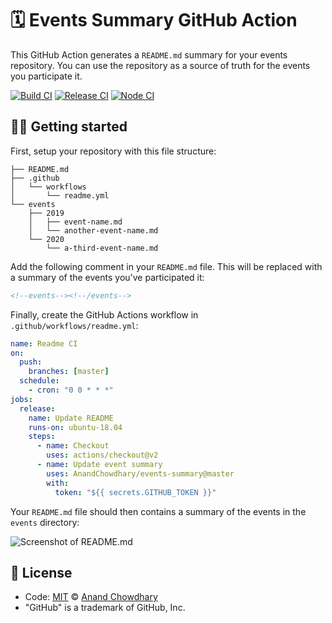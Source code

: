 # 🗓 Events Summary GitHub Action

This GitHub Action generates a `README.md` summary for your events repository. You can use the repository as a source of truth for the events you participate it.

[![Build CI](https://github.com/AnandChowdhary/events-summary/workflows/Build%20CI/badge.svg)](https://github.com/AnandChowdhary/events-summary/actions?query=workflow%3A%22Build+CI%22)
[![Release CI](https://github.com/AnandChowdhary/events-summary/workflows/Release%20CI/badge.svg)](https://github.com/AnandChowdhary/events-summary/actions?query=workflow%3A%22Release+CI%22)
[![Node CI](https://github.com/AnandChowdhary/events-summary/workflows/Node%20CI/badge.svg)](https://github.com/AnandChowdhary/events-summary/actions?query=workflow%3A%22Node+CI%22)

## 👩‍💻 Getting started 

First, setup your repository with this file structure:

```
├── README.md
├── .github
│   └── workflows
│       └── readme.yml
└── events
    ├── 2019
    │   ├── event-name.md
    │   └── another-event-name.md
    └── 2020
        └── a-third-event-name.md
```

Add the following comment in your `README.md` file. This will be replaced with a summary of the events you've participated it:

```html
<!--events--><!--/events-->
```

Finally, create the GitHub Actions workflow in `.github/workflows/readme.yml`:

```yaml
name: Readme CI
on:
  push:
    branches: [master]
  schedule:
    - cron: "0 0 * * *"
jobs:
  release:
    name: Update README
    runs-on: ubuntu-18.04
    steps:
      - name: Checkout
        uses: actions/checkout@v2
      - name: Update event summary
        uses: AnandChowdhary/events-summary@master
        with:
          token: "${{ secrets.GITHUB_TOKEN }}"
```

Your `README.md` file should then contains a summary of the events in the `events` directory:

![Screenshot of README.md](https://user-images.githubusercontent.com/2841780/97774563-e5ca4600-1b7e-11eb-926e-2bf81e4128bc.png)

## 📄 License

- Code: [MIT](./LICENSE) © [Anand Chowdhary](https://anandchowdhary.com)
- "GitHub" is a trademark of GitHub, Inc.
